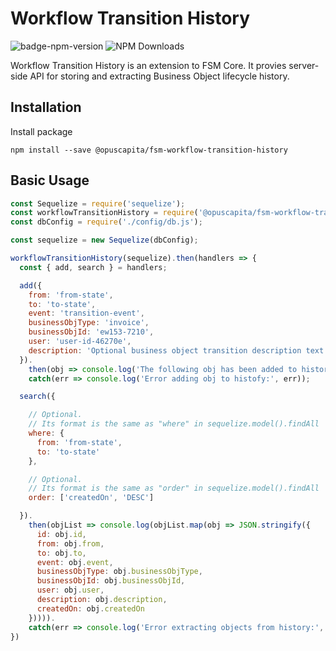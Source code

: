 # Workflow Transition History

![badge-npm-version](https://img.shields.io/npm/v/@opuscapita/fsm-workflow-transition-history.svg)
![NPM Downloads](https://img.shields.io/npm/dm/@opuscapita/fsm-workflow-transition-history.svg)

Workflow Transition History is an extension to FSM Core.  It provies server-side API for storing and extracting Business Object lifecycle history.

## Installation

Install package

```
npm install --save @opuscapita/fsm-workflow-transition-history
```

## Basic Usage

```javascript
const Sequelize = require('sequelize');
const workflowTransitionHistory = require('@opuscapita/fsm-workflow-transition-history');
const dbConfig = require('./config/db.js');

const sequelize = new Sequelize(dbConfig);

workflowTransitionHistory(sequelize).then(handlers => {
  const { add, search } = handlers;

  add({
    from: 'from-state',
    to: 'to-state',
    event: 'transition-event',
    businessObjType: 'invoice',
    businessObjId: 'ew153-7210',
    user: 'user-id-46270e',
    description: 'Optional business object transition description text'
  }).
    then(obj => console.log('The following obj has been added to history:', obj)).
    catch(err => console.log('Error adding obj to histofy:', err));

  search({

    // Optional.
    // Its format is the same as "where" in sequelize.model().findAll
    where: {
      from: 'from-state',
      to: 'to-state'
    },

    // Optional.
    // Its format is the same as "order" in sequelize.model().findAll
    order: ['createdOn', 'DESC']

  }).
    then(objList => console.log(objList.map(obj => JSON.stringify({
      id: obj.id,
      from: obj.from,
      to: obj.to,
      event: obj.event,
      businessObjType: obj.businessObjType,
      businessObjId: obj.businessObjId,
      user: obj.user,
      description: obj.description,
      createdOn: obj.createdOn
    })))).
    catch(err => console.log('Error extracting objects from history:', err));
})
```

